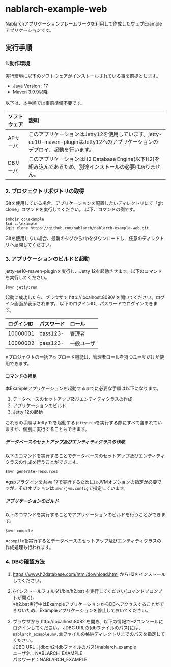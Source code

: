 nablarch-example-web
===========================

Nablarchアプリケーションフレームワークを利用して作成したウェブExampleアプリケーションです。

## 実行手順

### 1.動作環境
実行環境に以下のソフトウェアがインストールされている事を前提とします。
* Java Version : 17
* Maven 3.9.9以降

以下は、本手順では事前準備不要です。

|ソフトウェア|説明|
|:---|:---|
|APサーバ|このアプリケーションはJetty12を使用しています。jetty-ee10-maven-pluginはJetty12へのアプリケーションのデプロイ、起動を行います。|
|DBサーバ|このアプリケーションはH2 Database Engine(以下H2)を組み込んであるため、別途インストールの必要はありません。|

### 2. プロジェクトリポジトリの取得
Gitを使用している場合、アプリケーションを配置したいディレクトリにて「git clone」コマンドを実行してください。
以下、コマンドの例です。

    $mkdir c:\example
    $cd c:\example
    $git clone https://github.com/nablarch/nablarch-example-web.git

Gitを使用しない場合、最新のタグからzipをダウンロードし、任意のディレクトリへ展開してください。


### 3. アプリケーションのビルドと起動
jetty-ee10-maven-pluginを実行し、Jetty 12を起動させます。以下のコマンドを実行してください。

    $mvn jetty:run

起動に成功したら、ブラウザで http://localhost:8080/ を開いてください。ログイン画面が表示されます。
以下のログインID、パスワードでログインできます。

| ログインID | パスワード | ロール     |
|:-----------|:-----------|:-----------|
| 10000001   | pass123-   | 管理者     |
| 10000002   | pass123-   | 一般ユーザ |

※プロジェクトの一括アップロード機能は、管理者ロールを持つユーザだけが使用できます。

#### コマンドの補足
本Exampleアプリケーションを起動するまでに必要な手順は以下になります。

1. データベースのセットアップ及びエンティティクラスの作成
1. アプリケーションのビルド
1. Jetty 12の起動

これらの手順はJetty 12を起動する`jetty:run`を実行する際にすべて含まれていますが、個別に実行することもできます。

##### データベースのセットアップ及びエンティティクラスの作成

以下のコマンドを実行することでデータベースのセットアップ及びエンティティクラスの作成を行うことができます。

    $mvn generate-resources

※gspプラグインをJava 17で実行するためにはJVMオプションの指定が必要ですが、そのオプションは`.mvn/jvm.config`で指定しています。

##### アプリケーションのビルド

以下のコマンドを実行することでアプリケーションのビルドを行うことができます。

    $mvn compile

※`compile`を実行するとデータベースのセットアップ及びエンティティクラスの作成処理も行われます。

### 4. DBの確認方法

1. https://www.h2database.com/html/download.html からH2をインストールしてください。  


2. {インストールフォルダ}/bin/h2.bat を実行してください(コマンドプロンプトが開く)。  
  ※h2.bat実行中はExampleアプリケーションからDBへアクセスすることができないため、Exampleアプリケーションを停止しておいてください。

3. ブラウザから http://localhost:8082 を開き、以下の情報でH2コンソールにログインしてください。
   JDBC URLの{dbファイルのパス}には、`nablarch_example.mv.db`ファイルの格納ディレクトリまでのパスを指定してください。  
  JDBC URL：jdbc:h2:{dbファイルのパス}/nablarch_example  
  ユーザ名：NABLARCH_EXAMPLE  
  パスワード：NABLARCH_EXAMPLE
